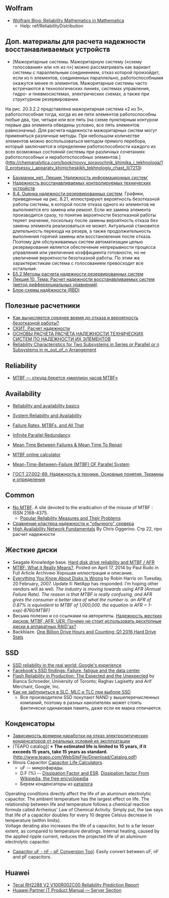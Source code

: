 ## Wolfram
- [Wolfram Blog: Reliability Mathematics in Mathematica](http://blog.wolfram.com/2013/09/30/reliability-mathematics-in-mathematica/)
	- Help: ref/ReliabilityDistribution

## Доп. материалы для расчета надежности восстанавливаемых устройств
- [Мажоритарные системы. Мажоритарную систему («схему голосования» или «m из n») можно рассматривать как вариант системы с параллельным соединением, отказ которой произойдет, если из n элементов, соединенных параллельно, работоспособными окажутся менее m элементов. Мажоритарные системы часто встречаются в технологических линиях, системах управления, гидро- и пневмосистемах, электрических схемах, а также при структурном резервировании.

На рис. 20.3.2.2 представлена мажоритарная система «2 из 5», работоспособная тогда, когда из ее пяти элементов работоспособны любые два, три, четыре или все пять (на схеме пунктирным контуром первые два элемента обведены условно, все пять элементов равнозначны). Для расчета надежности мажоритарных систем могут применяться различные методы. При небольшом количестве элементов можно воспользоваться методом прямого перебора, который заключается в определении работоспособности каждого из всех возможных состояний системы при различных сочетаниях работоспособных и неработоспособных элементов.](http://chemanalytica.com/book/novyy_spravochnik_khimika_i_tekhnologa/10_protsessy_i_apparaty_khimicheskikh_tekhnologiy_chast_II/7213)
- [Бауманки_нет. Лекции 'Надежность информационных систем'](http://baumanki.net/lectures/10-informatika-i-programmirovanie/350-nadezhnost-informacionnyh-sistem/)
- [Надежность восстанавливаемых контролируемых технических устройств](http://infotest.ru/info085.shtml)
- [8.4. Оценка надежности резервированных систем](http://www.bookasutp.ru/Chapter8_4.aspx). Графики, приведенные на рис. 8.21, иллюстрируют вероятность безотказной работы системы, в которой после отказа одного из элементов не выполняется его замена или ремонт. Если же замена элемента производится сразу, то понятие вероятности безотказной работы теряет значение, поскольку после замены вероятность отказа без замены элемента реализоваться не может. Актуальной становится длительность перехода на резерв, а также продолжительность выполнения горячей замены или восстановления после отказа. Поэтому для обслуживаемых систем автоматизации целью резервирования является обеспечение непрерывности процесса управления или увеличение коэффициента готовности, но не увеличение вероятности безотказной работы. По этим же характеристикам система с голосованием превосходит все остальные.
- [Б5.2 Методы расчета надежности резервированных систем](http://studopedia.org/2-55102.html)
- [Лекция 10. Тема: Расчет надежности восстанавливаемых систем (метод дифференциальных уравнений)](http://baumanki.net/lectures/10-informatika-i-programmirovanie/350-nadezhnost-informacionnyh-sistem/4738-10-raschet-nadezhnosti-vosstanavlivaemyh-sistem.html)
- [Блок-схемы надёжности (RBD)](http://www.kconsult-cis.com/reliability-block-diagram-rbd.html)

## Полезные расчетники
- [Как вычисляется среднее время до отказа и вероятность безотказной работы?](https://habrahabr.ru/company/nerepetitor/blog/254893/)
- [СКИТ. Расчет надежности](http://tvskit.narod.ru/stati/stati21/stati21.html)
- [ОСНОВЫ РАСЧЕТА РАСЧЕТА НАДЕЖНОСТИ ТЕХНИЧЕСКИХ СИСТЕМ ПО НАДЕЖНОСТИ ИХ ЭЛЕМЕНТОВ](http://www.obzh.ru/nad/4-5.html)
- [Reliability Characteristics for Two Subsystems in Series or Parallel or n Subsystems in m_out_of_n Arrangement](http://auroraconsultingengineering.com/doc_files/Reliability_series_parallel.doc)

## Reliability
- [MTBF — откуда берется «миллион часов MTBF»](https://geektimes.ru/post/122529/)

## Availability
- [Reliability and availability basics](http://www.eventhelix.com/RealtimeMantra/FaultHandling/reliability_availability_basics.htm)
- [System Reliability and Availability](http://www.eventhelix.com/RealtimeMantra/FaultHandling/system_reliability_availability.htm)
- [Failure Rates, MTBFs, and All That](http://www.mathpages.com/home/kmath498/kmath498.htm)
- [Infinite Parallel Redundancy](http://www.mathpages.com/home/kmath326/kmath326.HTM)
- [Mean Time Between Failures & Mean Time To Repair](http://world-class-manufacturing.com/KPI/mtbf.html)
- [MTBF online calculator](http://www.pixelbeat.org/docs/reliability_calculator/)


- [Mean-Time-Between-Failure (MTBF) OF Parallel System](http://www.transtutors.com/homework-help/industrial-management/reliability/mtbf-of-parallel-system.aspx)
- [ГОСТ 27.002-89. Надежность в технике. Основные понятия. Термины и определения](http://docs.cntd.ru/document/gost-27-002-89)

## Common
- [No MTBF](http://nomtbf.com/2015/10/popular-reliability-measures-and-their-problems/). A site devoted to the eradication of the misuse of MTBF : ISSN 2168-4375. 
	- [Popular Reliability Measures and Their Problems](http://nomtbf.com/2015/10/popular-reliability-measures-and-their-problems/)
- [Сравнение кластера надежности и "обычного" сервера](http://www.team.ru/server/stbl_compare.shtml)
- [High Availability Network Fundamentals](http://www.ciscopress.com/store/high-availability-network-fundamentals-9781587130175#largeCover) By Chris Oggerino. Стр 22, про расчет надежности


## Жесткие диски
- Seagate Knowledge base. [Hard disk drive reliability and MTBF / AFR](http://knowledge.seagate.com/articles/en_US/FAQ/174791en?language=en_US)
- [MTBF: What it Really Means?](http://www.enterprisefeatures.com/mtbf-what-it-really-means/). Posted on April 17, 2014 by Paul Rudo in Full Article Archiveю  Хорошая иллюстрация и описание.
- [Everything You Know About Disks Is Wrong](https://storagemojo.com/2007/02/20/everything-you-know-about-disks-is-wrong/) by Robin Harris on Tuesday, 20 February, 2007.
Update II: NetApp has responded. I’m hoping other vendors will as well.
*The industry is moving towards using AFR (Annual Failure Rate). The reason is that MTBF is really confusing, and AFR gives the consumer a better idea of what the number is. an AFR of 0.87% is equivalent to MTBF of 1,000,000. the equation is AFR = 1-exp(-8760/MTBF)*
- Весьма полезно и со ссылками на авторитеты. [Надежность жестких дисков: MTBF, AFR, UER. Почему не стоит использовать десктопные диски в аппаратных RAID'ах?](http://true-system.blogspot.ru/2013/04/mtbf-afr-uer-raid.html)
- Backblaze. [One Billion Drive Hours and Counting: Q1 2016 Hard Drive Stats](https://www.backblaze.com/blog/hard-drive-reliability-stats-q1-2016/)

## SSD
- [SSD reliability in the real world: Google's experience](http://www.zdnet.com/article/ssd-reliability-in-the-real-world-googles-experience/)
- [Facebook's SSD findings: Failure, fatigue and the data center](http://www.zdnet.com/article/facebooks-ssd-experience/)
- [Flash Reliability in Production: The Expected and the Unexpected](https://www.usenix.org/conference/fast16/technical-sessions/presentation/schroeder) by Bianca Schroeder, University of Toronto; Raghav Lagisetty and Arif Merchant, Google, Inc.
- [Как не заблудиться в SLC, MLC и TLC при выборе SSD](http://www.outsidethebox.ms/14571/)
	- Все производители SSD покупают NAND у вышеперечисленных компаний, поэтому в разных накопителях может стоять фактически одинаковая память, даже если ее марка отличается.

## Конденсаторы
- [Зависимость времени наработки на отказ электролитических конденсаторов от реальных условий их эксплуатации](https://ptelectronics.ru/stati/zavisimost-vremeni-narabotki-na-otkaz-elektroliticheskih-kondensatorov-ot-realnyih-usloviy-ih-ekspluatatsii/)
- [TEAPO catalog](
	※ **The estimated life is limited to 15 years, if it exceeds 15 years, take 15 years as standard.**(http://www.teapo.com/WebSiteFile/Download/Catalog.pdf)
- Illinois Capacitor [Capacitor Life Calculators](http://www.illinoiscapacitor.com/tech-center/life-calculators.aspx).
	- uF -- микрофарады.
	- D.F (%) -- [Dissipation Factor and ESR](http://www.illinoiscapacitor.com/pdf/papers/impendance_dissipation_factor_esr.pdf). [Dissipation factor
From Wikipedia, the free encyclopedia](https://en.wikipedia.org/wiki/Dissipation_factor)
	- Берем конденсаторы из [каталога](http://www.illinoiscapacitor.com/ic_search/_lytics_products.aspx?LEAD_STYLE_SHORT=Surface+Mount%7cLug+lead&HEADING_SHORT=High+Frequency%2f+Low+Z%2c+Low+ESR)

Operating conditions directly affect the life of an aluminum electrolytic capacitor. The ambient temperature has the largest effect on life. The relationship between life and temperature follows a chemical reaction formula called Arrhenius' Law of Chemical Activity. Simply put, the law says that life of a capacitor doubles for every 10 degree Celsius decrease in temperature (within limits).  
Voltage derating also increases the life of a capacitor, but to a far lesser extent, as compared to temperature deratings. Internal heating, caused by the applied ripple current, reduces the projected life of an aluminum electrolytic capacitor.
- [Capacitor uF - nF - pF Conversion Tool](http://www.remotemonitoringsystems.ca/uF-nF-pF.php). Easily convert between uF, nF and pF capacitors.

## Huawei 
- [Tecal RH2288 V2 V100R002C00 Reliability Prediction Report](www.huawei.com\ucmf\groups\entpublic\documents\enterprise_en_webasset\hw_259503.pdf)
- [Huawei Partner IT Product Manual — Server Section](http://www.huawei.com/ucmf/groups/entpublic/documents/enterprise_en_webasset/hw_327795.pdf)

